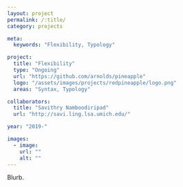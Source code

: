 ```yaml
---
layout: project
permalink: /:title/
category: projects

meta:
  keywords: "Flexibility, Typology"

project:
  title: "Flexibility"
  type: "Ongoing"
  url: "https://github.com/arnolds/pineapple"
  logo: "/assets/images/projects/redpineapple/logo.png"
  areas: "Syntax, Typology"

collaborators:
  title: "Savithry Namboodiripad"
  url: "http://savi.ling.lsa.umich.edu/"

year: "2019-"

images:
  - image:
    url: ""
    alt: ""
---
```

<p>Blurb.</p>
